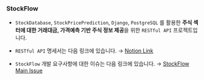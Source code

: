 ### StockFlow

- `StockDatabase`, `StockPricePrediction`, `Django`, `PostgreSQL` 를 활용한 **주식 섹터에 대한 거래대금, 가격예측 기반 주식 정보 제공**을 위한 `RESTful API` 프로젝트입니다.

- `RESTful API` 명세서는 다음 링크에 있습니다. → [Notion Link](https://righteous-cuticle-5ba.notion.site/StockFlow-API-f905aa86afe541019af46298457e4c9a?pvs=4)

- `StockFlow` 개발 요구사항에 대한 이슈는 다음 링크에 있습니다. → [StockFlow Main Issue](https://github.com/DevTae/StockFlow/issues/4)
